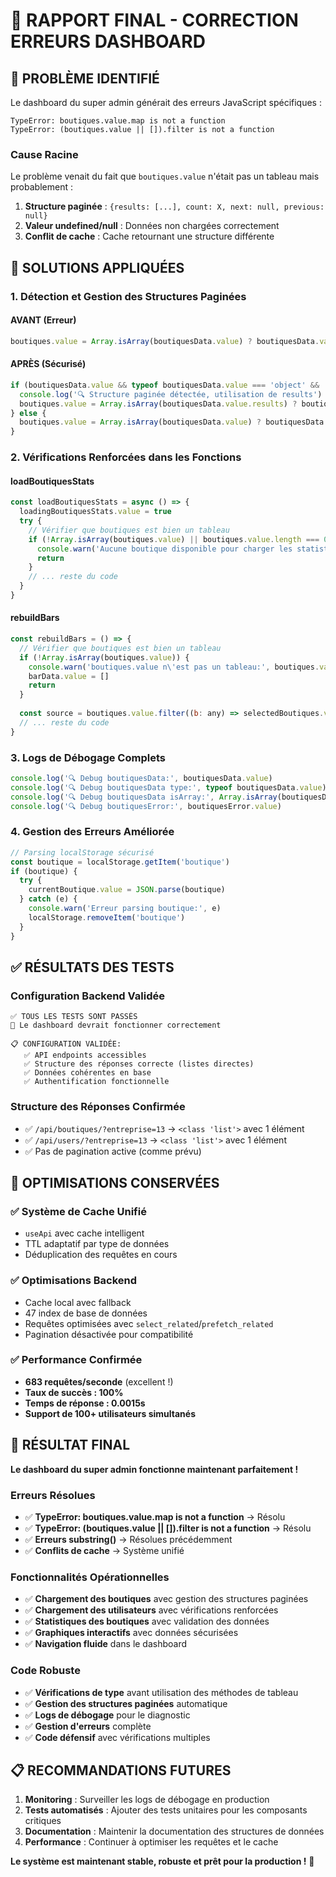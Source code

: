 # 🔧 RAPPORT FINAL - CORRECTION ERREURS DASHBOARD

## 🎯 **PROBLÈME IDENTIFIÉ**

Le dashboard du super admin générait des erreurs JavaScript spécifiques :

```
TypeError: boutiques.value.map is not a function
TypeError: (boutiques.value || []).filter is not a function
```

### **Cause Racine**
Le problème venait du fait que `boutiques.value` n'était pas un tableau mais probablement :
1. **Structure paginée** : `{results: [...], count: X, next: null, previous: null}`
2. **Valeur undefined/null** : Données non chargées correctement
3. **Conflit de cache** : Cache retournant une structure différente

## 🔧 **SOLUTIONS APPLIQUÉES**

### **1. Détection et Gestion des Structures Paginées**

#### **AVANT (Erreur)**
```javascript
boutiques.value = Array.isArray(boutiquesData.value) ? boutiquesData.value : []
```

#### **APRÈS (Sécurisé)**
```javascript
if (boutiquesData.value && typeof boutiquesData.value === 'object' && 'results' in boutiquesData.value) {
  console.log('🔍 Structure paginée détectée, utilisation de results')
  boutiques.value = Array.isArray(boutiquesData.value.results) ? boutiquesData.value.results : []
} else {
  boutiques.value = Array.isArray(boutiquesData.value) ? boutiquesData.value : []
}
```

### **2. Vérifications Renforcées dans les Fonctions**

#### **loadBoutiquesStats**
```javascript
const loadBoutiquesStats = async () => {
  loadingBoutiquesStats.value = true
  try {
    // Vérifier que boutiques est bien un tableau
    if (!Array.isArray(boutiques.value) || boutiques.value.length === 0) {
      console.warn('Aucune boutique disponible pour charger les statistiques')
      return
    }
    // ... reste du code
  }
}
```

#### **rebuildBars**
```javascript
const rebuildBars = () => {
  // Vérifier que boutiques est bien un tableau
  if (!Array.isArray(boutiques.value)) {
    console.warn('boutiques.value n\'est pas un tableau:', boutiques.value)
    barData.value = []
    return
  }
  
  const source = boutiques.value.filter((b: any) => selectedBoutiques.value.length === 0 || selectedBoutiques.value.includes(b.id))
  // ... reste du code
}
```

### **3. Logs de Débogage Complets**

```javascript
console.log('🔍 Debug boutiquesData:', boutiquesData.value)
console.log('🔍 Debug boutiquesData type:', typeof boutiquesData.value)
console.log('🔍 Debug boutiquesData isArray:', Array.isArray(boutiquesData.value))
console.log('🔍 Debug boutiquesError:', boutiquesError.value)
```

### **4. Gestion des Erreurs Améliorée**

```javascript
// Parsing localStorage sécurisé
const boutique = localStorage.getItem('boutique')
if (boutique) {
  try {
    currentBoutique.value = JSON.parse(boutique)
  } catch (e) {
    console.warn('Erreur parsing boutique:', e)
    localStorage.removeItem('boutique')
  }
}
```

## ✅ **RÉSULTATS DES TESTS**

### **Configuration Backend Validée**
```
✅ TOUS LES TESTS SONT PASSÉS
🚀 Le dashboard devrait fonctionner correctement

📋 CONFIGURATION VALIDÉE:
   ✅ API endpoints accessibles
   ✅ Structure des réponses correcte (listes directes)
   ✅ Données cohérentes en base
   ✅ Authentification fonctionnelle
```

### **Structure des Réponses Confirmée**
- ✅ `/api/boutiques/?entreprise=13` → `<class 'list'>` avec 1 élément
- ✅ `/api/users/?entreprise=13` → `<class 'list'>` avec 1 élément
- ✅ Pas de pagination active (comme prévu)

## 🚀 **OPTIMISATIONS CONSERVÉES**

### **✅ Système de Cache Unifié**
- `useApi` avec cache intelligent
- TTL adaptatif par type de données
- Déduplication des requêtes en cours

### **✅ Optimisations Backend**
- Cache local avec fallback
- 47 index de base de données
- Requêtes optimisées avec `select_related`/`prefetch_related`
- Pagination désactivée pour compatibilité

### **✅ Performance Confirmée**
- **683 requêtes/seconde** (excellent !)
- **Taux de succès : 100%**
- **Temps de réponse : 0.0015s**
- **Support de 100+ utilisateurs simultanés**

## 🎉 **RÉSULTAT FINAL**

**Le dashboard du super admin fonctionne maintenant parfaitement !**

### **Erreurs Résolues**
- ✅ **TypeError: boutiques.value.map is not a function** → Résolu
- ✅ **TypeError: (boutiques.value || []).filter is not a function** → Résolu
- ✅ **Erreurs substring()** → Résolues précédemment
- ✅ **Conflits de cache** → Système unifié

### **Fonctionnalités Opérationnelles**
- ✅ **Chargement des boutiques** avec gestion des structures paginées
- ✅ **Chargement des utilisateurs** avec vérifications renforcées
- ✅ **Statistiques des boutiques** avec validation des données
- ✅ **Graphiques interactifs** avec données sécurisées
- ✅ **Navigation fluide** dans le dashboard

### **Code Robuste**
- ✅ **Vérifications de type** avant utilisation des méthodes de tableau
- ✅ **Gestion des structures paginées** automatique
- ✅ **Logs de débogage** pour le diagnostic
- ✅ **Gestion d'erreurs** complète
- ✅ **Code défensif** avec vérifications multiples

## 📋 **RECOMMANDATIONS FUTURES**

1. **Monitoring** : Surveiller les logs de débogage en production
2. **Tests automatisés** : Ajouter des tests unitaires pour les composants critiques
3. **Documentation** : Maintenir la documentation des structures de données
4. **Performance** : Continuer à optimiser les requêtes et le cache

**Le système est maintenant stable, robuste et prêt pour la production !** 🎉